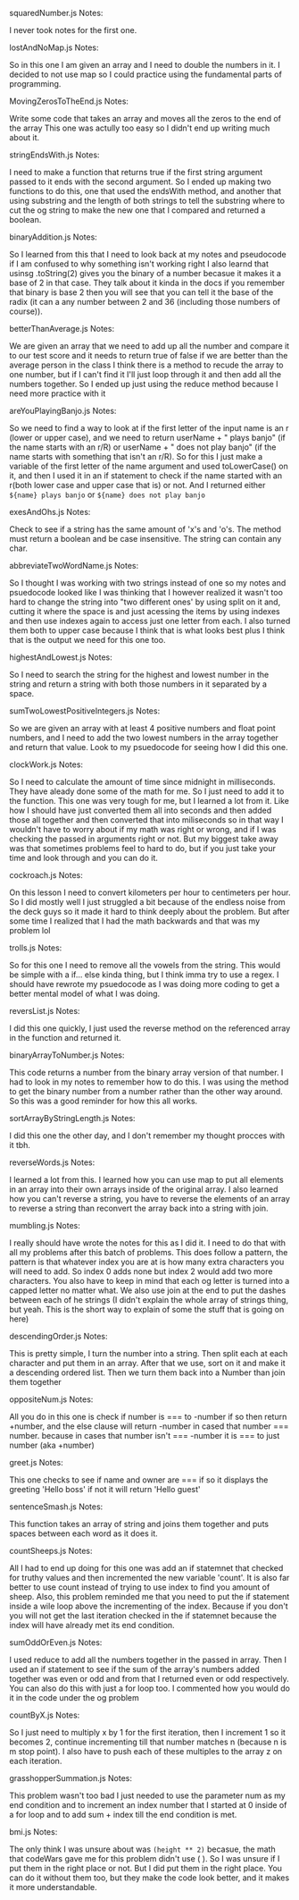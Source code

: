 squaredNumber.js Notes:

I never took notes for the first one.


lostAndNoMap.js Notes:

So in this one I am given an array and I need to double the numbers in it.
I decided to not use map so I could practice using the fundamental parts of programming.


MovingZerosToTheEnd.js Notes:

Write some code that takes an array and moves all the zeros to the end of the array
This one was actully too easy so I didn't end up writing much about it.


stringEndsWith.js Notes:

I need to make a function that returns true if the first string argument passed to it ends with the second argument.
So I ended up making two functions to do this, one that used the endsWith method, and another that using
substring and the length of both strings to tell the substring where to cut the og string to make the new one
that I compared and returned a boolean.


binaryAddition.js Notes:

So I learned from this that I need to look back at my notes and pseudocode if I am confused to why something isn't
working right
I also learnd that usinsg .toString(2) gives you the binary of a number becasue it makes it a base of 2 in that case.
They talk about it kinda in the docs if you remember that binary is base 2 then you will see that you can tell it the
base of the radix (it can a any number between 2 and 36 (including those numbers of course)).


betterThanAverage.js Notes:

We are given an array that we need to add up all the number and compare it to our test score and it needs to return
true of false if we are better than the average person in the class
I think there is a method to recude the array to one number, but if I can't find it I'll just loop through it and
then add all the numbers together. So I ended up just using the reduce method because I need more practice with it


areYouPlayingBanjo.js Notes:

So we need to find a way to look at if the first letter of the input name is an r (lower or upper case), and
we need to return userName + " plays banjo" (if the name starts with an r/R) or
userName + " does not play banjo" (if the name starts with something that isn't an r/R).
So for this I just make a variable of the first letter of the name argument and used toLowerCase() on it, and then
I used it in an if statement to check if the name started with an r(both lower case and upper case that is) or not.
And I returned either `${name} plays banjo` or `${name} does not play banjo`

exesAndOhs.js Notes:

Check to see if a string has the same amount of 'x's and 'o's.
The method must return a boolean and be case insensitive. The string can contain any char.


abbreviateTwoWordName.js Notes:

So I thought I was working with two strings instead of one so my notes and psuedocode looked like I was thinking that
I however realized it wasn't too hard to change the string into "two different ones' by using split on it and,
cutting it where the space is and just acessing the items by using indexes and then use indexes again to access just
one letter from each. I also turned them both to upper case because I think that is what looks best plus I think that
is the output we need for this one too.


highestAndLowest.js Notes:

So I need to search the string for the highest and lowest number in the string and return a string with
both those numbers in it separated by a space.


sumTwoLowestPositiveIntegers.js Notes:

So we are given an array with at least 4 positive numbers and float point numbers, and I need to add
the two lowest numbers in the array together and return that value. Look to my psuedocode for seeing how I did this
one.


clockWork.js Notes:

So I need to calculate the amount of time since midnight in milliseconds. They have aleady done some of the math for me.
So I just need to add it to the function. This one was very tough for me, but I learned a lot from it. Like how I should
have just converted them all into seconds and then added those all together and then converted that into miliseconds
so in that way I wouldn't have to worry about if my math was right or wrong, and if I was checking the passed in
arguments right or not. But my biggest take away was that sometimes problems feel to hard to do, but if you just take
your time and look through and you can do it.


cockroach.js Notes:

On this lesson I need to convert kilometers per hour to centimeters per hour.
So I did mostly well I just struggled a bit because of the endless noise from the deck guys so it made it hard to think
deeply about the problem. But after some time I realized that I had the math backwards and that was my problem lol


trolls.js Notes:

So for this one I need to remove all the vowels from the string. This would be simple with a if... else
kinda thing, but I think imma try to use a regex. I should have rewrote my psuedocode as I was doing more coding to
get a better mental model of what I was doing.


reversList.js Notes:

I did this one quickly, I just used the reverse method on the referenced array in the function and returned it.


binaryArrayToNumber.js Notes:

This code returns a number from the binary array version of that number. I had to look in my notes to remember how
to do this. I was using the method to get the binary number from a number rather than the other way around. So this
was a good reminder for how this all works.


sortArrayByStringLength.js Notes:

I did this one the other day, and I don't remember my thought procces with it tbh.


reverseWords.js Notes:

I learned a lot from this. I learned how you can use map to put all elements in an array into their own arrays inside
of the original array. I also learned how you can't reverse a string, you have to reverse the elements of an array to
reverse a string than reconvert the array back into a string with join.


mumbling.js Notes:

I really should have wrote the notes for this as I did it. I need to do that with
all my problems after this batch of problems. This does follow a pattern, the
pattern is that whatever index you are at is how many extra characters you will
need to add. So index 0 adds none but index 2 would add two more characters.
You also have to keep in mind that each og letter is turned into a capped letter no
matter what. We also use join at the end to put the dashes between each of he strings
(I didn't explain the whole array of strings thing, but yeah. This is the short way
to explain of some the stuff that is going on here)


descendingOrder.js Notes:

This is pretty simple, I turn the number into a string. Then split each at each
character and put them in an array. After that we use, sort on it and make it a
descending ordered list. Then we turn them back into a Number than join them together


oppositeNum.js Notes:

All you do in this one is check if number is === to -number if so then return
+number, and the else clause will return -number in cased that number === number.
because in cases that number isn't === -number it is === to just number (aka +number)


greet.js Notes:

This one checks to see if name and owner are === if so it displays the greeting
'Hello boss' if not it will return 'Hello guest'


sentenceSmash.js Notes:

This function takes an array of string and joins them together and puts spaces between
each word as it does it.


countSheeps.js Notes:

All I had to end up doing for this one was add an if statemnet that checked for
truthy values and then incremented the new variable 'count'. It is also far better
to use count instead of trying to use index to find you amount of sheep. Also, this
problem reminded me that you need to put the if statement inside a wile loop above the
incrementing of the index. Because if you don't you will not get the last iteration
checked in the if statemnet because the index will have already met its end condition.


sumOddOrEven.js Notes:

I used reduce to add all the numbers together in the
passed in array. Then I used an if statement to see if the sum of
the array's numbers added together was even or odd and from that I
returned even or odd respectively. You can also do this with just a for loop
too. I commented how you would do it in the code under the og problem


countByX.js Notes:

So I just need to multiply x by 1 for the first iteration, then I increment 1 so it becomes 2, continue incrementing
till that number matches n (because n is m stop point). I also have to push each of these multiples to the array z on
each iteration.


grasshopperSummation.js Notes:

This problem wasn't too bad I just needed to use the parameter num as my end condition and to increment an index number
that I started at 0 inside of a for loop and to add sum + index till the end condition is met.


bmi.js Notes:

The only think I was unsure about was `(height ** 2)` becasue, the math that codeWars gave me for this problem didn't
use ( ). So I was unsure if I put them in the right place or not. But I did put them in the right place. You can do it
without them too, but they make the code look better, and it makes it more understandable.
